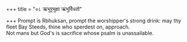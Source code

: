 +++
title = "०८ ऋभुरृभुक्षा ऋभुर्विधतो"

+++
Prompt is Rbhuksan, prompt the worshipper's strong drink: may thy fleet Bay Steeds, thine who sperdest on, approach.  
     Not mans but God's is sacrifice whose psalm is unassailable.